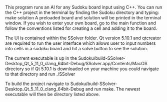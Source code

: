 This program runs an AI for any Sudoku board input using C++. You can run the C++ project in the terminal by finding the Sudoku directory and typing: make solution
A preloaded board and solution will be printed in the terminal window. If you wish to enter your own board, go to the main function and follow the conventions listed for 
creating a cell and adding it to the board.

The UI is contained within the SSolver folder. Qt version 5.10.1 and qtcreator are required to run the user interface which allows user to input numbers into cells in a sudoku board and hit a solve button to see the solution.

The current executable is up in the Sudoku/build-SSolver-Desktop_Qt_5_11_0_clang_64bit-Debug/SSolver.app/Contents/MacOS directory so if Qt 5.10.1 is downloaded on your machine you could navigate to that directory and run ./SSolver

To build the project navigate to Sudoku/build-SSolver-Desktop_Qt_5_11_0_clang_64bit-Debug and run make. The newest executable will then be directory listed above. 